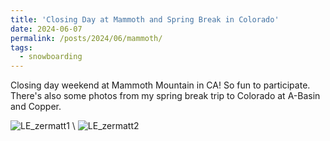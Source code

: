 ```yaml
---
title: 'Closing Day at Mammoth and Spring Break in Colorado'
date: 2024-06-07
permalink: /posts/2024/06/mammoth/
tags:
  - snowboarding
---
```


Closing day weekend at Mammoth Mountain in CA! So fun to participate. There's also some photos from my spring break trip to Colorado at A-Basin and Copper. 

![LE_zermatt1](https://lisaxeverest.github.io/images/travel/2024-06-07/LE_snowboard1.JPG) \\
![LE_zermatt2](https://lisaxeverest.github.io/images/travel/2024-06-07/LE_snowboard2.JPG)

